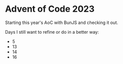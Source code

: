 # Advent of Code 2023

Starting this year's AoC with BunJS and checking it out.

Days I still want to refine or do in a better way:
- 5
- 13
- 14
- 16